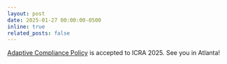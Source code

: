 ```yaml
---
layout: post
date: 2025-01-27 00:00:00-0500
inline: true
related_posts: false
---
```

[Adaptive Compliance Policy](https://adaptive-compliance.github.io/) is accepted to ICRA 2025. See you in Atlanta!
